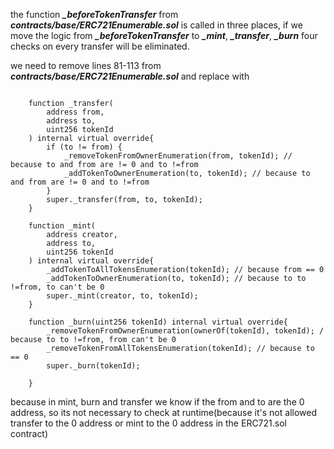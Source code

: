 the function ***_beforeTokenTransfer*** from ***contracts/base/ERC721Enumerable.sol***  is called in three places, if we move the logic from ***_beforeTokenTransfer*** to ***_mint***, ***_transfer***, ***_burn***  four checks on every transfer will be eliminated.
 
we need to  remove lines 81-113 from  ***contracts/base/ERC721Enumerable.sol*** and replace with

```solidity
 
    function _transfer(
        address from,
        address to,
        uint256 tokenId
    ) internal virtual override{
        if (to != from) {
            _removeTokenFromOwnerEnumeration(from, tokenId); // because to and from are != 0 and to !=from 
            _addTokenToOwnerEnumeration(to, tokenId); // because to and from are != 0 and to !=from 
        }
        super._transfer(from, to, tokenId);
    }

    function _mint(
        address creator,
        address to,
        uint256 tokenId
    ) internal virtual override{
        _addTokenToAllTokensEnumeration(tokenId); // because from == 0
        _addTokenToOwnerEnumeration(to, tokenId); // because to to !=from, to can't be 0
        super._mint(creator, to, tokenId);
    }

    function _burn(uint256 tokenId) internal virtual override{
        _removeTokenFromOwnerEnumeration(ownerOf(tokenId), tokenId); / because to to !=from, from can't be 0
        _removeTokenFromAllTokensEnumeration(tokenId); // because to == 0
        super._burn(tokenId);
        
    }
```

because in mint, burn and transfer we know if the from and to are the 0 address, so its not necessary to check at runtime(because it's not allowed transfer to the 0 address or mint to the 0 address in the ERC721.sol contract)